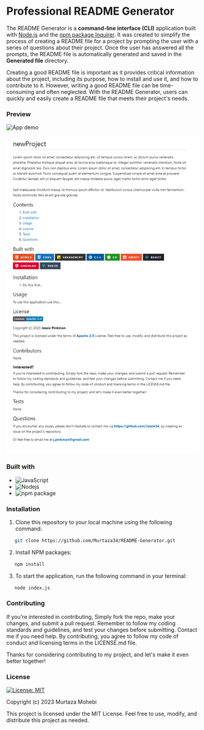 # Professional README Generator

The README Generator is a **command-line interface (CLI)** application built with [Node.js](https://nodejs.org/en/) and the [npm package Inquirer](https://www.npmjs.com/package/inquirer). It was created to simplify the process of creating a README file for a project by prompting the user with a series of questions about their project. Once the user has answered all the prompts, the README file is automatically generated and saved in the **Generated file** directory.

Creating a good README file is important as it provides critical information about the project, including its purpose, how to install and use it, and how to contribute to it. However, writing a good README file can be time-consuming and often neglected. With the README Generator, users can quickly and easily create a README file that meets their project's needs.

### Preview

![App demo](./Images/Readme-Test.gif)

![App Screenshot](./Images/generated-readme-file.png)

### Built with

- ![JavaScript](https://img.shields.io/badge/JavaScript-323330?style=for-the-badge&logo=javascript&logoColor=F7DF1E)
- ![Nodejs](https://img.shields.io/badge/Node.js-339933?style=for-the-badge&logo=nodedotjs&logoColor=white)
- ![npm package](https://img.shields.io/badge/npm-CB3837?style=for-the-badge&logo=npm&logoColor=white)

### Installation

1. Clone this repository to your local machine using the following command:

```sh
   git clone https://github.com/Murtaza34/README-Generator.git
```

2. Install NPM packages:

```sh
   npm install
```

3. To start the application, run the following command in your terminal:

```sh
   node index.js
```

### Contributing

If you're interested in contributing, Simply fork the repo, make your changes, and submit a pull request. Remember to follow my coding standards and guidelines, and test your changes before submitting. Contact me if you need help. By contributing, you agree to follow my code of conduct and licensing terms in the LICENSE.md file.

Thanks for considering contributing to my project, and let's make it even better together!

### License

[![License: MIT](https://img.shields.io/badge/License-MIT-yellow.svg)](https://opensource.org/licenses/MIT)

Copyright (c) 2023 Murtaza Mohebi

This project is licensed under the MIT License. Feel free to use, modify, and distribute this project as needed.